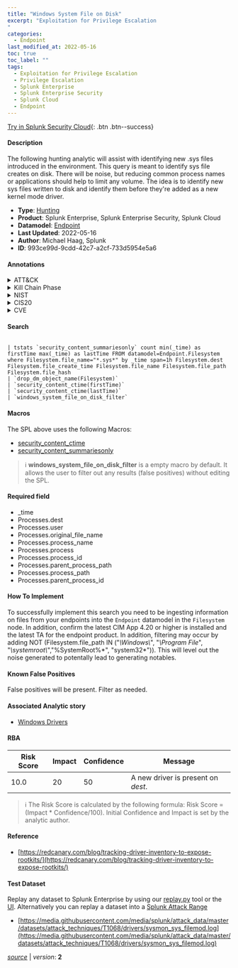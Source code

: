 ```yaml
---
title: "Windows System File on Disk"
excerpt: "Exploitation for Privilege Escalation
"
categories:
  - Endpoint
last_modified_at: 2022-05-16
toc: true
toc_label: ""
tags:
  - Exploitation for Privilege Escalation
  - Privilege Escalation
  - Splunk Enterprise
  - Splunk Enterprise Security
  - Splunk Cloud
  - Endpoint
---
```




[Try in Splunk Security Cloud](https://www.splunk.com/en_us/products/cyber-security.html){: .btn .btn--success}

#### Description

The following hunting analytic will assist with identifying new .sys files introduced in the environment. This query is meant to identify sys file creates on disk. There will be noise, but reducing common process names or applications should help to limit any volume. The idea is to identify new sys files written to disk and identify them before they're added as a new kernel mode driver.

- **Type**: [Hunting](https://github.com/splunk/security_content/wiki/Detection-Analytic-Types)
- **Product**: Splunk Enterprise, Splunk Enterprise Security, Splunk Cloud
- **Datamodel**: [Endpoint](https://docs.splunk.com/Documentation/CIM/latest/User/Endpoint)
- **Last Updated**: 2022-05-16
- **Author**: Michael Haag, Splunk
- **ID**: 993ce99d-9cdd-42c7-a2cf-733d5954e5a6


#### Annotations

<details>
  <summary>ATT&CK</summary>

<div markdown="1">


| ID             | Technique        |  Tactic             |
| -------------- | ---------------- |-------------------- |
| [T1068](https://attack.mitre.org/techniques/T1068/) | Exploitation for Privilege Escalation | Privilege Escalation |

</div>
</details>


<details>
  <summary>Kill Chain Phase</summary>

<div markdown="1">

* Delivery


</div>
</details>


<details>
  <summary>NIST</summary>

<div markdown="1">

* DE.CM



</div>
</details>

<details>
  <summary>CIS20</summary>

<div markdown="1">

* CIS 3
* CIS 5
* CIS 16



</div>
</details>

<details>
  <summary>CVE</summary>

<div markdown="1">


</div>
</details>

#### Search 

```

| tstats `security_content_summariesonly` count min(_time) as firstTime max(_time) as lastTime FROM datamodel=Endpoint.Filesystem where Filesystem.file_name="*.sys*" by _time span=1h Filesystem.dest Filesystem.file_create_time Filesystem.file_name Filesystem.file_path Filesystem.file_hash 
| `drop_dm_object_name(Filesystem)` 
| `security_content_ctime(firstTime)` 
| `security_content_ctime(lastTime)`
| `windows_system_file_on_disk_filter`
```

#### Macros
The SPL above uses the following Macros:
* [security_content_ctime](https://github.com/splunk/security_content/blob/develop/macros/security_content_ctime.yml)
* [security_content_summariesonly](https://github.com/splunk/security_content/blob/develop/macros/security_content_summariesonly.yml)

> :information_source:
> **windows_system_file_on_disk_filter** is a empty macro by default. It allows the user to filter out any results (false positives) without editing the SPL.

#### Required field
* _time
* Processes.dest
* Processes.user
* Processes.original_file_name
* Processes.process_name
* Processes.process
* Processes.process_id
* Processes.parent_process_path
* Processes.process_path
* Processes.parent_process_id


#### How To Implement
To successfully implement this search you need to be ingesting information on files from your endpoints into the `Endpoint` datamodel in the `Filesystem` node. In addition, confirm the latest CIM App 4.20 or higher is installed and the latest TA for the endpoint product. In addition, filtering may occur by adding NOT (Filesystem.file_path IN ("*\\Windows\\*", "*\\Program File*", "*\\systemroot\\*","%SystemRoot%*", "system32\*")). This will level out the noise generated to potentally lead to generating notables.

#### Known False Positives
False positives will be present. Filter as needed.

#### Associated Analytic story
* [Windows Drivers](/stories/windows_drivers)




#### RBA

| Risk Score  | Impact      | Confidence   | Message      |
| ----------- | ----------- |--------------|--------------|
| 10.0 | 20 | 50 | A new driver is present on $dest$. |


> :information_source:
> The Risk Score is calculated by the following formula: Risk Score = (Impact * Confidence/100). Initial Confidence and Impact is set by the analytic author. 

#### Reference

* [https://redcanary.com/blog/tracking-driver-inventory-to-expose-rootkits/](https://redcanary.com/blog/tracking-driver-inventory-to-expose-rootkits/)



#### Test Dataset
Replay any dataset to Splunk Enterprise by using our [replay.py](https://github.com/splunk/attack_data#using-replaypy) tool or the [UI](https://github.com/splunk/attack_data#using-ui).
Alternatively you can replay a dataset into a [Splunk Attack Range](https://github.com/splunk/attack_range#replay-dumps-into-attack-range-splunk-server)


* [https://media.githubusercontent.com/media/splunk/attack_data/master/datasets/attack_techniques/T1068/drivers/sysmon_sys_filemod.log](https://media.githubusercontent.com/media/splunk/attack_data/master/datasets/attack_techniques/T1068/drivers/sysmon_sys_filemod.log)



[*source*](https://github.com/splunk/security_content/tree/develop/detections/endpoint/windows_system_file_on_disk.yml) \| *version*: **2**